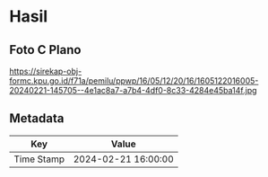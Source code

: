 # Hasil

## Foto C Plano

https://sirekap-obj-formc.kpu.go.id/f71a/pemilu/ppwp/16/05/12/20/16/1605122016005-20240221-145705--4e1ac8a7-a7b4-4df0-8c33-4284e45ba14f.jpg


## Metadata

| Key        | Value               |
| ---------- | ------------------- |
| Time Stamp | 2024-02-21 16:00:00 |



